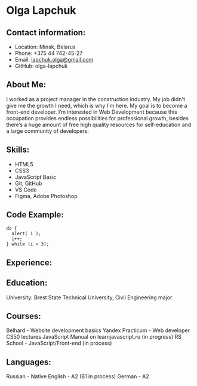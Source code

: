 # Olga Lapchuk

## **Contact information:**

- Location: Minsk, Belarus
- Phone: +375 44 742-45-27
- Email: lapchuk.olga@gmail.com
- GitHub: olga-lapchuk

## **About Me:**
I worked as a project manager in the construction industry. My job didn't give me the growth I need, which is why I'm here. My goal is to become a front-end developer. I’m interested in Web Development because this occupation provides endless possibilities for professional growth,
besides there’s a huge amount of free high quality resources for self-education and a large community of developers.

## **Skills:**

- HTML5
- CSS3
- JavaScript Basic
- Git, GitHub
- VS Code
- Figma, Adobe Photoshop

## **Code Example:**

```let i = 0;
do {
  alert( i );
  i++;
} while (i < 3);
```

## **Experience:**

## **Education:**
University: Brest State Technical University, Civil Engineering major

## **Courses:**
Belhard - Website development basics
Yandex Practicum - Web developer
CS50 lectures
JavaScript Manual on learnjavascript.ru (in progress)
RS School - JavaScript/Front-end (in process)

## **Languages:**
Russian - Native
English - A2 (B1 in process)
German - A2
